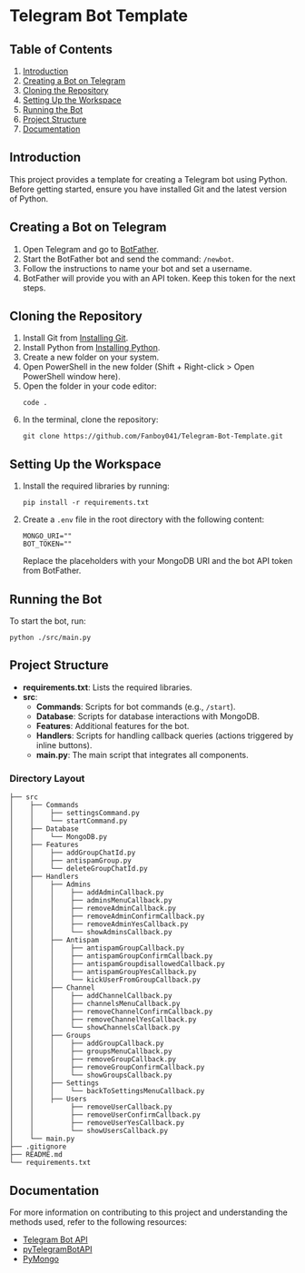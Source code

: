 # Telegram Bot Template

## Table of Contents

1. [Introduction](#introduction)
2. [Creating a Bot on Telegram](#creating-a-bot-on-telegram)
3. [Cloning the Repository](#cloning-the-repository)
4. [Setting Up the Workspace](#setting-up-the-workspace)
5. [Running the Bot](#running-the-bot)
6. [Project Structure](#project-structure)
7. [Documentation](#documentation)

## Introduction

This project provides a template for creating a Telegram bot using Python. Before getting started, ensure you have installed Git and the latest version of Python.

## Creating a Bot on Telegram

1. Open Telegram and go to [BotFather](https://t.me/BotFather).
2. Start the BotFather bot and send the command: `/newbot`.
3. Follow the instructions to name your bot and set a username.
4. BotFather will provide you with an API token. Keep this token for the next steps.

## Cloning the Repository

1. Install Git from [Installing Git](https://git-scm.com/book/en/v2/Getting-Started-Installing-Git).
2. Install Python from [Installing Python](https://python.org/downloads/).
3. Create a new folder on your system.
4. Open PowerShell in the new folder (Shift + Right-click > Open PowerShell window here).
5. Open the folder in your code editor:
    ```
    code .
    ```
6. In the terminal, clone the repository:
    ```
    git clone https://github.com/Fanboy041/Telegram-Bot-Template.git
    ```

## Setting Up the Workspace

1. Install the required libraries by running:
    ```
    pip install -r requirements.txt
    ```
2. Create a `.env` file in the root directory with the following content:
    ```
    MONGO_URI=""
    BOT_TOKEN=""
    ```
    Replace the placeholders with your MongoDB URI and the bot API token from BotFather.

## Running the Bot

To start the bot, run:
```
python ./src/main.py
```

## Project Structure

- **requirements.txt**: Lists the required libraries.
- **src**:
  - **Commands**: Scripts for bot commands (e.g., `/start`).
  - **Database**: Scripts for database interactions with MongoDB.
  - **Features**: Additional features for the bot.
  - **Handlers**: Scripts for handling callback queries (actions triggered by inline buttons).
  - **main.py**: The main script that integrates all components.

### Directory Layout

```
├── src
│    ├── Commands
│    │    ├── settingsCommand.py
│    │    └── startCommand.py
│    ├── Database
│    │    └── MongoDB.py
│    ├── Features
│    │    ├── addGroupChatId.py
│    │    ├── antispamGroup.py
│    │    └── deleteGroupChatId.py
│    ├── Handlers
│    │    ├── Admins
│    │    │    ├── addAdminCallback.py
│    │    │    ├── adminsMenuCallback.py
│    │    │    ├── removeAdminCallback.py
│    │    │    ├── removeAdminConfirmCallback.py
│    │    │    ├── removeAdminYesCallback.py
│    │    │    └── showAdminsCallback.py
│    │    ├── Antispam
│    │    │    ├── antispamGroupCallback.py
│    │    │    ├── antispamGroupConfirmCallback.py
│    │    │    ├── antispamGroupdisallowedCallback.py
│    │    │    ├── antispamGroupYesCallback.py
│    │    │    └── kickUserFromGroupCallback.py
│    │    ├── Channel
│    │    │    ├── addChannelCallback.py
│    │    │    ├── channelsMenuCallback.py
│    │    │    ├── removeChannelConfirmCallback.py
│    │    │    ├── removeChannelYesCallback.py
│    │    │    └── showChannelsCallback.py
│    │    ├── Groups
│    │    │    ├── addGroupCallback.py
│    │    │    ├── groupsMenuCallback.py
│    │    │    ├── removeGroupCallback.py
│    │    │    ├── removeGroupConfirmCallback.py
│    │    │    └── showGroupsCallback.py
│    │    ├── Settings
│    │    │    └── backToSettingsMenuCallback.py
│    │    ├── Users
│    │         ├── removeUserCallback.py
│    │         ├── removeUserConfirmCallback.py
│    │         ├── removeUserYesCallback.py
│    │         └── showUsersCallback.py
│    └── main.py
├── .gitignore
├── README.md
└── requirements.txt
```

## Documentation

For more information on contributing to this project and understanding the methods used, refer to the following resources:

- [Telegram Bot API](https://core.telegram.org/bots/api)
- [pyTelegramBotAPI](https://pypi.org/project/pyTelegramBotAPI/)
- [PyMongo](https://pymongo.readthedocs.io/en/stable/)

